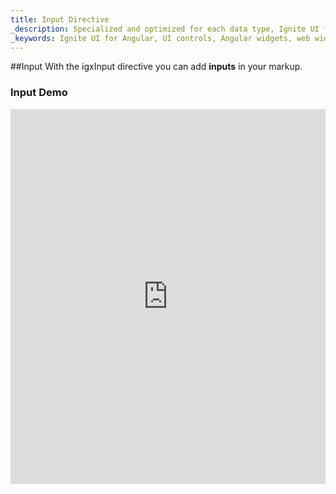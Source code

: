 ```yaml
---
title: Input Directive
_description: Specialized and optimized for each data type, Ignite UI for Angular provides a variety of input controls for every application need.
_keywords: Ignite UI for Angular, UI controls, Angular widgets, web widgets, UI widgets, Angular, Native Angular Components Suite, Native Angular Controls, Native Angular Components Library, Angular Input components, Angular Input controls
---
```


##Input
With the igxInput directive you can add **inputs** in your markup.

### Input Demo
<div class="sample-container" style="height:600px">
<iframe src='https://www.infragistics.com/angular-demos/form-elements' width="100%" height="100%" seamless frameBorder="0"></inframe>
</div>

### Usage
```html
    <div class="igx-form-group">
        <input type="text" igxInput [(ngModel)]="user.name"/>
        <label igxLabel>Username</label>
    </div>
```
